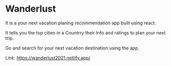 # Wanderlust 

It is a your next vacation planing recommendation app built using react.

It tells you the top cities in a Countrry their Info and ratings to plan your next trip.

Go and search for your next vacation destination using the app.

Link: https://wanderlust2021.netlify.app/
